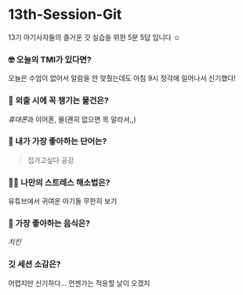 # 13th-Session-Git

13기 아기사자들의 즐거운 깃 실습을 위한 5문 5답 입니다 ☺️

### 🤓 오늘의 TMI가 있다면?

오늘은 수업이 없어서 알람을 안 맞췄는데도 아침 9시 정각에 일어나서 신기했다!

### 🎒 외출 시에 꼭 챙기는 물건은?

*휴대폰*과 이어폰, 물(괜히 없으면 목 말라서,,)

### 🤙 내가 가장 좋아하는 단어는?

> 집가고싶다
> 공강

### 🧘‍♀️ 나만의 스트레스 해소법은?

유튜브에서 귀여운 아기들 무한히 보기

### 🍧 가장 좋아하는 음식은?

_치킨_

### 깃 세션 소감은?

어렵지만 신기하다... 언젠가는 적응할 날이 오겠지
